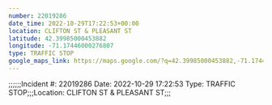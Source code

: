 ```yaml
---
number: 22019286
date_time: 2022-10-29T17:22:53+00:00
location: CLIFTON ST & PLEASANT ST
latitude: 42.39985000453882
longitude: -71.17446000276807
type: TRAFFIC STOP
google_maps_link: https://maps.google.com/?q=42.39985000453882,-71.17446000276807
---
```


;;;;;;Incident #: 22019286  Date: 2022-10-29 17:22:53   Type: TRAFFIC STOP;;;Location: CLIFTON ST & PLEASANT ST;;;

